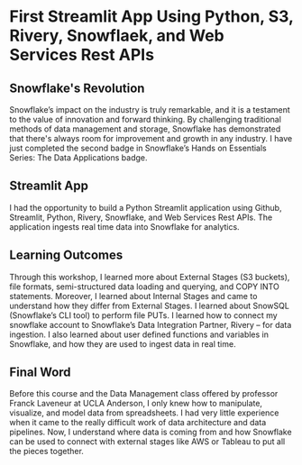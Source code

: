 # First Streamlit App Using Python, S3, Rivery, Snowflaek, and Web Services Rest APIs

## Snowflake's Revolution

Snowflake’s impact on the industry is truly remarkable, and it is a testament to the value of innovation and forward thinking. 
By challenging traditional methods of data management and storage, Snowflake has demonstrated that there's always room for improvement and growth in any industry. 
I have just completed the second badge in Snowflake’s Hands on Essentials Series: The Data Applications badge. 

## Streamlit App
I had the opportunity to build a Python Streamlit application using Github, Streamlit, Python, Rivery, Snowflake, and Web Services Rest APIs. The application ingests real time data into Snowflake for analytics. 

## Learning Outcomes 

Through this workshop, I learned more about External Stages (S3 buckets), file formats, semi-structured data loading and querying, and COPY INTO statements. 
Moreover, I learned about Internal Stages and came to understand how they differ from External Stages. 
I learned about SnowSQL (Snowflake’s CLI tool) to perform file PUTs. I learned how to connect my snowflake account to Snowflake’s Data Integration Partner, Rivery – for data ingestion. I also learned about user defined functions and variables in Snowflake, and how they are used to ingest data in real time.

## Final Word
Before this course and the Data Management class offered by professor Franck Laveneur at UCLA Anderson, I only knew how to manipulate, visualize, and model data from spreadsheets. I had very little experience when it came to the really difficult work of data architecture and data pipelines. Now, I understand where data is coming from and how Snowflake can be used to connect with external stages like AWS or Tableau to put all the pieces together.
